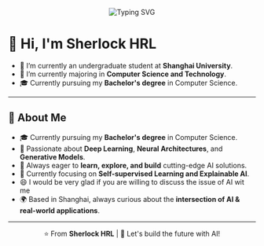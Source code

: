 <!-- Typing SVG Animation -->
<p align="center">
  <img src="https://readme-typing-svg.demolab.com?font=Fira+Code&pause=1000&color=FF5733&center=true&vCenter=true&width=600&lines=Deep+Learning+Enthusiast;AI+Researcher;Computer+Science+Undergraduate;Always+Learning+New+Things" alt="Typing SVG" />
</p>

# 👋 Hi, I'm Sherlock HRL  

- 🔭 I’m currently an undergraduate student at **Shanghai University**.
- 🌱 I’m currently majoring in **Computer Science and Technology**.
- 🎓 Currently pursuing my **Bachelor's degree** in Computer Science.
---

## 🌟 About Me  

- 🎓 Currently pursuing my **Bachelor's degree** in Computer Science.  
- 🔬 Passionate about **Deep Learning**, **Neural Architectures**, and **Generative Models**.  
- 📝 Always eager to **learn, explore, and build** cutting-edge AI solutions.  
- 🌱 Currently focusing on **Self-supervised Learning and Explainable AI**.
- 😄 I would be very glad if you are willing to discuss the issue of AI wit me
- 🌍 Based in Shanghai, always curious about the **intersection of AI & real-world applications**.  

---


<p align="center">
  ⭐️ From <b>Sherlock HRL</b> | 🚀 Let's build the future with AI!
</p>
